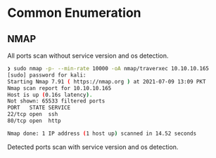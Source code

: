 # Common Enumeration
## NMAP
All ports scan without service version and os detection.
```bash
❯ sudo nmap -p- --min-rate 10000 -oA nmap/traverxec 10.10.10.165
[sudo] password for kali:
Starting Nmap 7.91 ( https://nmap.org ) at 2021-07-09 13:09 PKT
Nmap scan report for 10.10.10.165
Host is up (0.16s latency).
Not shown: 65533 filtered ports
PORT   STATE SERVICE
22/tcp open  ssh
80/tcp open  http

Nmap done: 1 IP address (1 host up) scanned in 14.52 seconds
```
Detected ports scan with service version and os detection.
```bash

